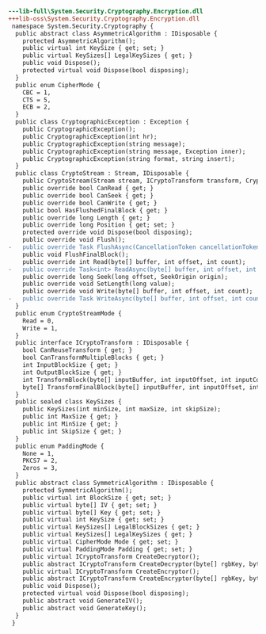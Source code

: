 ﻿```diff
---lib-full\System.Security.Cryptography.Encryption.dll
+++lib-oss\System.Security.Cryptography.Encryption.dll
 namespace System.Security.Cryptography {
  public abstract class AsymmetricAlgorithm : IDisposable {
    protected AsymmetricAlgorithm();
    public virtual int KeySize { get; set; }
    public virtual KeySizes[] LegalKeySizes { get; }
    public void Dispose();
    protected virtual void Dispose(bool disposing);
  }
  public enum CipherMode {
    CBC = 1,
    CTS = 5,
    ECB = 2,
  }
  public class CryptographicException : Exception {
    public CryptographicException();
    public CryptographicException(int hr);
    public CryptographicException(string message);
    public CryptographicException(string message, Exception inner);
    public CryptographicException(string format, string insert);
  }
  public class CryptoStream : Stream, IDisposable {
    public CryptoStream(Stream stream, ICryptoTransform transform, CryptoStreamMode mode);
    public override bool CanRead { get; }
    public override bool CanSeek { get; }
    public override bool CanWrite { get; }
    public bool HasFlushedFinalBlock { get; }
    public override long Length { get; }
    public override long Position { get; set; }
    protected override void Dispose(bool disposing);
    public override void Flush();
-   public override Task FlushAsync(CancellationToken cancellationToken);
    public void FlushFinalBlock();
    public override int Read(byte[] buffer, int offset, int count);
-   public override Task<int> ReadAsync(byte[] buffer, int offset, int count, CancellationToken cancellationToken);
    public override long Seek(long offset, SeekOrigin origin);
    public override void SetLength(long value);
    public override void Write(byte[] buffer, int offset, int count);
-   public override Task WriteAsync(byte[] buffer, int offset, int count, CancellationToken cancellationToken);
  }
  public enum CryptoStreamMode {
    Read = 0,
    Write = 1,
  }
  public interface ICryptoTransform : IDisposable {
    bool CanReuseTransform { get; }
    bool CanTransformMultipleBlocks { get; }
    int InputBlockSize { get; }
    int OutputBlockSize { get; }
    int TransformBlock(byte[] inputBuffer, int inputOffset, int inputCount, byte[] outputBuffer, int outputOffset);
    byte[] TransformFinalBlock(byte[] inputBuffer, int inputOffset, int inputCount);
  }
  public sealed class KeySizes {
    public KeySizes(int minSize, int maxSize, int skipSize);
    public int MaxSize { get; }
    public int MinSize { get; }
    public int SkipSize { get; }
  }
  public enum PaddingMode {
    None = 1,
    PKCS7 = 2,
    Zeros = 3,
  }
  public abstract class SymmetricAlgorithm : IDisposable {
    protected SymmetricAlgorithm();
    public virtual int BlockSize { get; set; }
    public virtual byte[] IV { get; set; }
    public virtual byte[] Key { get; set; }
    public virtual int KeySize { get; set; }
    public virtual KeySizes[] LegalBlockSizes { get; }
    public virtual KeySizes[] LegalKeySizes { get; }
    public virtual CipherMode Mode { get; set; }
    public virtual PaddingMode Padding { get; set; }
    public virtual ICryptoTransform CreateDecryptor();
    public abstract ICryptoTransform CreateDecryptor(byte[] rgbKey, byte[] rgbIV);
    public virtual ICryptoTransform CreateEncryptor();
    public abstract ICryptoTransform CreateEncryptor(byte[] rgbKey, byte[] rgbIV);
    public void Dispose();
    protected virtual void Dispose(bool disposing);
    public abstract void GenerateIV();
    public abstract void GenerateKey();
  }
 }
```
